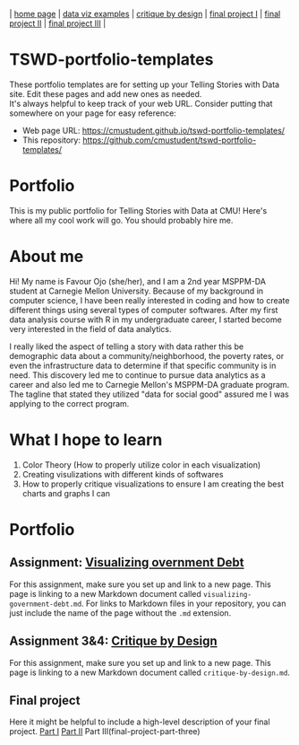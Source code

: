 | [home page](https://cmustudent.github.io/tswd-portfolio-templates/) | [data viz examples](dataviz-examples) | [critique by design](critique-by-design) | [final project I](final-project-part-one) | [final project II](final-project-part-two) | [final project III](final-project-part-three) |

# TSWD-portfolio-templates
These portfolio templates are for setting up your Telling Stories with Data site.  Edit these pages and add new ones as needed.   
It's always helpful to keep track of your web URL.  Consider putting that somewhere on your page for easy reference: 

- Web page URL: https://cmustudent.github.io/tswd-portfolio-templates/
- This repository: https://github.com/cmustudent/tswd-portfolio-templates/

# Portfolio
This is my public portfolio for Telling Stories with Data at CMU!  Here's where all my cool work will go.  You should probably hire me. 

# About me
Hi! My name is Favour Ojo (she/her), and I am a 2nd year MSPPM-DA student at Carnegie Mellon University. Because of my background in computer science, I have been really interested in coding and how to create different things using several types of computer softwares. After my first data analysis course with R in my undergraduate career, I started become very interested in the field of data analytics. 

I really liked the aspect of telling a story with data rather this be demographic data about a community/neighborhood, the poverty rates, or even the infrastructure data to determine if that specific community is in need. This discovery led me to continue to pursue data analytics as a career and also led me to Carnegie Mellon's MSPPM-DA graduate program. The tagline that stated they utilized "data for social good" assured me I was applying to the correct program. 

# What I hope to learn

1. Color Theory (How to properly utilize color in each visualization) 
2. Creating visulizations with different kinds of softwares 
3. How to properly critique visualizations to ensure I am creating the best charts and graphs I can 

# Portfolio

## Assignment: [Visualizing overnment Debt](visualizing-government-debt)
For this assignment, make sure you set up and link to a new page.  This page is linking to a new Markdown document called `visualizing-government-debt.md`.  For links to Markdown files in your repository, you can just include the name of the page without the `.md` extension. 

## Assignment 3&4: [Critique by Design](critique-by-design)
For this assignment, make sure you set up and link to a new page.  This page is linking to a new Markdown document called `critique-by-design.md`.  

## Final project
Here it might be helpful to include a high-level description of your final project. 
[Part I](final-project-part-one)
[Part II](final-project-part-two)
Part III(final-project-part-three)
